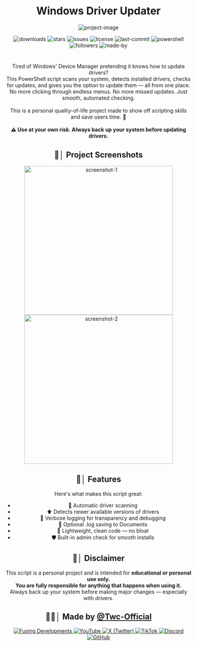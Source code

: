 <h1 align="center" id="title">Windows Driver Updater</h1>

<p align="center">
  <img src="https://socialify.git.ci/Twc-Official/Driver-Updater/image?custom_description=This+script+is+designed+to+help+you+update+your+drivers+on+Windows%2C+because+we+all+know+how+terrible+%22Device+Manager%22+is.&amp;description=1&amp;language=1&amp;name=1&amp;owner=1&amp;pattern=Signal&amp;theme=Dark" alt="project-image">
</p>

<p align="center">
  <img src="https://img.shields.io/github/downloads/Twc-Official/Driver-Updater/total?color=purple&label=downloads&logo=github&style=flat-square&labelColor=black" alt="downloads">
  <img src="https://img.shields.io/github/stars/Twc-Official/Driver-Updater?color=purple&label=stars&logo=github&style=flat-square&labelColor=black" alt="stars">
  <img src="https://img.shields.io/github/issues/Twc-Official/Driver-Updater?color=purple&label=issues&logo=github&style=flat-square&labelColor=black" alt="issues">
  <img src="https://img.shields.io/badge/License-MIT-yellow.svg" alt="license">
  <img src="https://img.shields.io/github/last-commit/Twc-Official/Driver-Updater?color=purple&label=last%20update&logo=github&style=flat-square&labelColor=black" alt="last-commit">
  <img src="https://img.shields.io/badge/Built%20with-PowerShell-5391FE?style=flat-square&logo=powershell&logoColor=white&labelColor=black" alt="powershell">
  <img src="https://img.shields.io/github/followers/Twc-Official?label=followers&color=purple&logo=github&style=flat-square&labelColor=black" alt="followers">
  <img src="https://img.shields.io/badge/Made%20with%20❤️%20by-Twc--Official-purple?style=flat-square&labelColor=black" alt="made-by">
</p>

<h1></h1>

<p align="center" id="description">
  Tired of Windows' Device Manager pretending it knows how to update drivers?<br>
  This PowerShell script scans your system, detects installed drivers, checks for updates, and gives you the option to update them — all from one place.<br>
  No more clicking through endless menus. No more missed updates. Just smooth, automated checking.<br><br>
  This is a personal quality-of-life project made to show off scripting skills and save users time. 🙌<br><br>
  <strong>⚠️ Use at your own risk. Always back up your system before updating drivers.</strong>
</p>

<h2 align="center">📸│ Project Screenshots</h2>

<p align="center">
  <img src="https://cdn.tagbox.io/assets/67f003efb6c7200011b116b8/7db94134-af57-4809-8dd2-599f4059d44d---screenshot-2025-04-04-170750.png" alt="screenshot-1" width="400">
  <img src="https://cdn.tagbox.io/assets/67f003efb6c7200011b116b8/c947b9fc-ef3a-44f4-accb-f6da15bb3ca9---image_2025-04-04_172620638.png" alt="screenshot-2" width="400">
</p>

<h2 align="center">🧐│ Features</h2>

<p align="center">
  Here's what makes this script great:
</p>

<ul align="center">
  <li>🔧 Automatic driver scanning</li>
  <li>⬆️ Detects newer available versions of drivers</li>
  <li>📄 Verbose logging for transparency and debugging</li>
  <li>📁 Optional .log saving to Documents</li>
  <li>🧠 Lightweight, clean code — no bloat</li>
  <li>🛡️ Built-in admin check for smooth installs</li>
</ul>

<h2 align="center">📌│ Disclaimer</h2>

<p align="center">
  This script is a personal project and is intended for <strong>educational or personal use only.</strong><br>
  <strong>You are fully responsible for anything that happens when using it.</strong><br>
  Always back up your system before making major changes — especially with drivers.
</p>

<h2 align="center">👨‍💻│ Made by <a href="https://github.com/Twc-Official">@Twc-Official</a></h2>

<p align="center">
    <a href="https://fusingdevelopments.com">
    <img src="https://img.shields.io/badge/🔗-Fusing%20Developments-purple?style=flat-square&labelColor=black" alt="Fusing Developments">
  </a>
  <a href="https://www.youtube.com/@Twc._.official_YT">
    <img src="https://img.shields.io/badge/YouTube-FF0000?style=flat-square&logo=youtube&logoColor=white" alt="YouTube">
  </a>
  <a href="https://x.com/Twc_Official_X">
    <img src="https://img.shields.io/badge/X-000000?style=flat-square&logo=x&logoColor=white" alt="X (Twitter)">
  </a>
  <a href="https://www.tiktok.com/@twc._.official">
    <img src="https://img.shields.io/badge/TikTok-000000?style=flat-square&logo=tiktok&logoColor=white" alt="TikTok">
  </a>
  <a href="https://discord.gg/dxKgwmuHbs">
    <img src="https://img.shields.io/badge/Discord-5865F2?style=flat-square&logo=discord&logoColor=white" alt="Discord">
  </a>
  <a href="https://github.com/Twc-Official">
    <img src="https://img.shields.io/badge/GitHub-181717?style=flat-square&logo=github&logoColor=white" alt="GitHub">
  </a>
</p>

